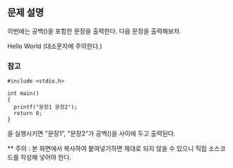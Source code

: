 ## 문제 설명
이번에는 공백()을 포함한 문장을 출력한다.
다음 문장을 출력해보자.

Hello World
(대소문자에 주의한다.)

### 참고
```
#include <stdio.h>

int main()
{
  printf("문장1 문장2");
  return 0;
}
```
을 실행시키면 "문장1”, "문장2"가 공백()을 사이에 두고 출력된다.

** 주의 : 본 화면에서 복사하여 붙여넣기하면 제대로 되지 않을 수 있으니 직접 소스코드를 작성해 넣어야 한다.
